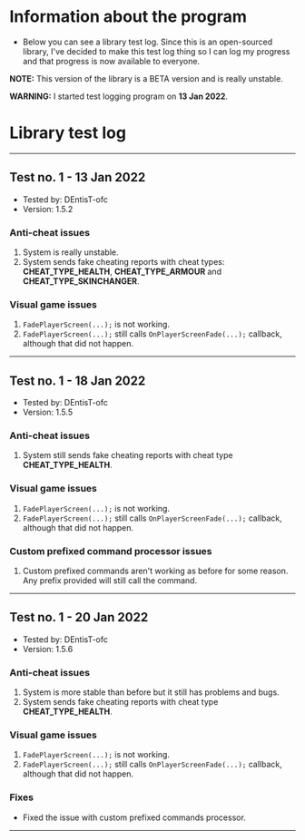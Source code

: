 # Information about the program

- Below you can see a library test log. Since this is an open-sourced library, I've decided to make this test log thing so I can log my progress and that progress is now available to everyone.

**NOTE:** This version of the library is a BETA version and is really unstable.

**WARNING:** I started test logging program on **13 Jan 2022**.

# Library test log
----------------------------------------
## Test no. 1 - 13 Jan 2022

- Tested by: DEntisT-ofc
- Version: 1.5.2

### Anti-cheat issues
1. System is really unstable. 
2. System sends fake cheating reports with cheat types: **CHEAT_TYPE_HEALTH**, **CHEAT_TYPE_ARMOUR** and **CHEAT_TYPE_SKINCHANGER**.

### Visual game issues
1. ``FadePlayerScreen(...);`` is not working.
2. ``FadePlayerScreen(...);`` still calls ``OnPlayerScreenFade(...);`` callback, although that did not happen.
----------------------------------------

## Test no. 1 - 18 Jan 2022

- Tested by: DEntisT-ofc
- Version: 1.5.5

### Anti-cheat issues
1. System still sends fake cheating reports with cheat type **CHEAT_TYPE_HEALTH**.

### Visual game issues
1. ``FadePlayerScreen(...);`` is not working.
2. ``FadePlayerScreen(...);`` still calls ``OnPlayerScreenFade(...);`` callback, although that did not happen.

### Custom prefixed command processor issues
1. Custom prefixed commands aren't working as before for some reason. Any prefix provided will still call the command.
----------------------------------------
## Test no. 1 - 20 Jan 2022

- Tested by: DEntisT-ofc
- Version: 1.5.6

### Anti-cheat issues
1. System is more stable than before but it still has problems and bugs.
2. System sends fake cheating reports with cheat type **CHEAT_TYPE_HEALTH**.

### Visual game issues
1. ``FadePlayerScreen(...);`` is not working.
2. ``FadePlayerScreen(...);`` still calls ``OnPlayerScreenFade(...);`` callback, although that did not happen.

### Fixes
- Fixed the issue with custom prefixed commands processor.
----------------------------------------
